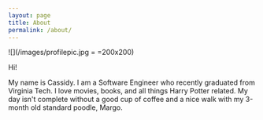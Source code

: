 ```yaml
---
layout: page
title: About
permalink: /about/
---
```


![](/images/profilepic.jpg = =200x200)

Hi! 

My name is Cassidy. I am a Software Engineer who recently graduated from Virginia Tech. 
I love movies, books, and all things Harry Potter related. My day isn't complete without
a good cup of coffee and a nice walk with my 3-month old standard poodle, Margo. 